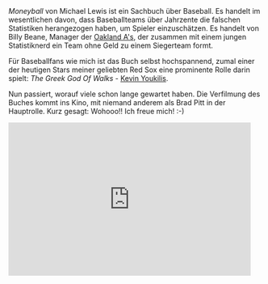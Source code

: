 <html><body><em>Moneyball</em> von Michael Lewis ist ein Sachbuch über Baseball. Es handelt im wesentlichen davon, dass Baseballteams über Jahrzente die falschen Statistiken herangezogen haben, um Spieler einzuschätzen. Es handelt von Billy Beane, Manager der <a href="http://oakland.athletics.com" title="Offizielle Webseite der Oakland Athletics">Oakland A's</a>, der zusammen mit einem jungen Statistiknerd ein Team ohne Geld zu einem Siegerteam formt.

Für Baseballfans wie mich ist das Buch selbst hochspannend, zumal einer der heutigen Stars meiner geliebten Red Sox eine prominente Rolle darin spielt: <em>The Greek God Of Walks</em> - <a href="http://en.wikipedia.org/wiki/Kevin_Youkilis" title="Wikipedia about Kevin Youkilis">Kevin Youkilis</a>.

Nun passiert, worauf viele schon lange gewartet haben. Die Verfilmung des Buches kommt ins Kino, mit niemand anderem als Brad Pitt in der Hauptrolle. Kurz gesagt: Wohooo!! Ich freue mich! :-)

<iframe width="480" height="303" src="http://www.youtube.com/embed/0Vg0qjUlQt0?rel=0&amp;hd=1" frameborder="0" allowfullscreen></iframe></body></html>